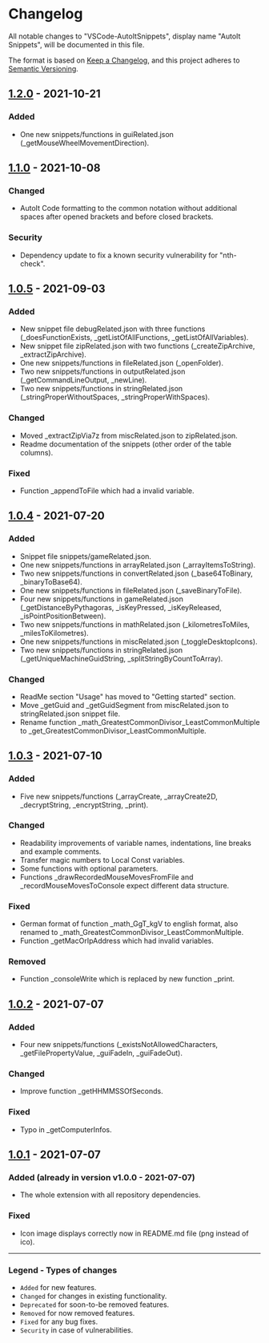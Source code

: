 # Changelog

All notable changes to "VSCode-AutoItSnippets", display name "AutoIt Snippets", will be documented in this file.

The format is based on [Keep a Changelog](https://keepachangelog.com/en/1.0.0/),
and this project adheres to [Semantic Versioning](https://semver.org/spec/v2.0.0.html).

## [1.2.0] - 2021-10-21

### Added

- One new snippets/functions in guiRelated.json (_getMouseWheelMovementDirection).

## [1.1.0] - 2021-10-08

### Changed

- AutoIt Code formatting to the common notation without additional spaces after opened brackets and before closed brackets.

### Security

- Dependency update to fix a known security vulnerability for "nth-check".

## [1.0.5] - 2021-09-03

### Added

- New snippet file debugRelated.json with three functions (_doesFunctionExists, _getListOfAllFunctions, _getListOfAllVariables).
- New snippet file zipRelated.json with two functions (_createZipArchive, _extractZipArchive).
- One new snippets/functions in fileRelated.json (_openFolder).
- Two new snippets/functions in outputRelated.json (_getCommandLineOutput, _newLine).
- Two new snippets/functions in stringRelated.json (_stringProperWithoutSpaces, _stringProperWithSpaces).

### Changed

- Moved _extractZipVia7z from miscRelated.json to zipRelated.json.
- Readme documentation of the snippets (other order of the table columns).

### Fixed

- Function _appendToFile which had a invalid variable.

## [1.0.4] - 2021-07-20

### Added

- Snippet file snippets/gameRelated.json.
- One new snippets/functions in arrayRelated.json (_arrayItemsToString).
- Two new snippets/functions in convertRelated.json (_base64ToBinary, _binaryToBase64).
- One new snippets/functions in fileRelated.json (_saveBinaryToFile).
- Four new snippets/functions in gameRelated.json (_getDistanceByPythagoras, _isKeyPressed, _isKeyReleased, _isPointPositionBetween).
- Two new snippets/functions in mathRelated.json (_kilometresToMiles, _milesToKilometres).
- One new snippets/functions in miscRelated.json (_toggleDesktopIcons).
- Two new snippets/functions in stringRelated.json (_getUniqueMachineGuidString, _splitStringByCountToArray).

### Changed

- ReadMe section "Usage" has moved to "Getting started" section.
- Move _getGuid and _getGuidSegment from miscRelated.json to stringRelated.json snippet file.
- Rename function _math_GreatestCommonDivisor_LeastCommonMultiple to _get_GreatestCommonDivisor_LeastCommonMultiple.

## [1.0.3] - 2021-07-10

### Added

- Five new snippets/functions (_arrayCreate, _arrayCreate2D, _decryptString, _encryptString, _print).

### Changed

- Readability improvements of variable names, indentations, line breaks and example comments.
- Transfer magic numbers to Local Const variables.
- Some functions with optional parameters.
- Functions _drawRecordedMouseMovesFromFile and _recordMouseMovesToConsole expect different data structure.

### Fixed

- German format of function _math_GgT_kgV to english format, also renamed to _math_GreatestCommonDivisor_LeastCommonMultiple.
- Function _getMacOrIpAddress which had invalid variables.

### Removed

- Function _consoleWrite which is replaced by new function _print.

## [1.0.2] - 2021-07-07

### Added

- Four new snippets/functions (_existsNotAllowedCharacters, _getFilePropertyValue, _guiFadeIn, _guiFadeOut).

### Changed

- Improve function _getHHMMSSOfSeconds.

### Fixed

- Typo in _getComputerInfos.

## [1.0.1] - 2021-07-07

### Added (already in version v1.0.0 - 2021-07-07)

- The whole extension with all repository dependencies.

### Fixed

- Icon image displays correctly now in README.md file (png instead of ico).

[1.2.0]: https://github.com/Sven-Seyfert/VSCode-AutoItSnippets/compare/v1.1.0...v1.2.0
[1.1.0]: https://github.com/Sven-Seyfert/VSCode-AutoItSnippets/compare/v1.0.5...v1.1.0
[1.0.5]: https://github.com/Sven-Seyfert/VSCode-AutoItSnippets/compare/v1.0.4...v1.0.5
[1.0.4]: https://github.com/Sven-Seyfert/VSCode-AutoItSnippets/compare/v1.0.3...v1.0.4
[1.0.3]: https://github.com/Sven-Seyfert/VSCode-AutoItSnippets/compare/v1.0.2...v1.0.3
[1.0.2]: https://github.com/Sven-Seyfert/VSCode-AutoItSnippets/compare/v1.0.1...v1.0.2
[1.0.1]: https://github.com/Sven-Seyfert/VSCode-AutoItSnippets/releases/tag/v1.0.1

---

### Legend - Types of changes
- `Added` for new features.
- `Changed` for changes in existing functionality.
- `Deprecated` for soon-to-be removed features.
- `Removed` for now removed features.
- `Fixed` for any bug fixes.
- `Security` in case of vulnerabilities.
